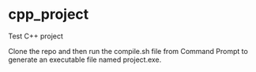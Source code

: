 # cpp_project
Test C++ project

Clone the repo and then run the compile.sh file from Command Prompt to generate an executable file named project.exe. 
